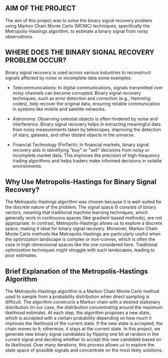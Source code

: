 <h2>AIM OF THE PROJECT</h2>
The aim of this project was to solve the binary signal recovery problem using Markov Chain Monte Carlo (MCMC) techniques, specifically the Metropolis-Hastings algorithm, to estimate a binary signal from noisy observations. 

<h2>WHERE DOES THE BINARY SIGNAL RECOVERY PROBLEM OCCUR?</h2>
Binary signal recovery is used across various industries to reconstruct signals affected by noise or incomplete data some examples:

- Telecommunications: In digital communications, signals transmitted over noisy channels can become corrupted. Binary signal recovery techniques, such as error detection and correction (e.g., Hamming codes), help recover the original data, ensuring reliable communication in systems like mobile and satellite networks.

- Astronomy: Observing celestial objects is often hindered by noise and interference. Binary signal recovery helps in extracting meaningful data from noisy measurements taken by telescopes, improving the detection of stars, galaxies, and other distant objects in the universe.

- Financial Technology (FinTech): In financial markets, binary signal recovery aids in identifying "buy" or "sell" decisions from noisy or incomplete market data. This improves the precision of high-frequency trading algorithms and helps traders make informed decisions in volatile environments.

<h2>Why Use Metropolis-Hastings for Binary Signal Recovery?</h2>
The Metropolis-Hastings algorithm was chosen because it is well-suited for the discrete nature of the problem. The signal space Θ consists of binary vectors, meaning that traditional machine learning techniques, which generally work in continuous spaces (like gradient-based methods), are not appropriate. In contrast, Metropolis-Hastings allows us to explore a discrete space, making it ideal for binary signal recovery.
Moreover, Markov Chain Monte Carlo methods like Metropolis-Hastings are particularly useful when the optimization landscape is complex or non-convex, which is often the case in high-dimensional spaces like the one considered here. Traditional optimization techniques might struggle with such landscapes, leading to poor estimates.

<h2>Brief Explanation of the Metropolis-Hastings Algorithm</h2>
The Metropolis-Hastings algorithm is a Markov Chain Monte Carlo method used to sample from a probability distribution when direct sampling is difficult. The algorithm constructs a Markov chain with a desired stationary distribution (in our case, the distribution concentrating around the maximum likelihood estimate). At each step, the algorithm proposes a new state, which is accepted with a certain probability depending on how much it improves the likelihood of the current state. If the new state is accepted, the chain moves to it; otherwise, it stays at the current state.
In this project, we generate new binary signal candidates by flipping one bit at random in the current signal and deciding whether to accept this new candidate based on its likelihood. Over many iterations, this process allows us to explore the state space of possible signals and concentrate on the most likely solutions.

